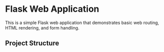 # Flask Web Application

This is a simple Flask web application that demonstrates basic web routing, HTML rendering, and form handling.

## Project Structure
